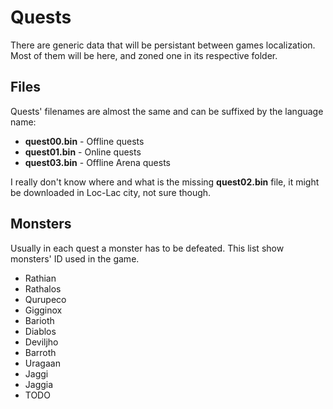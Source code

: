 # Quests

There are generic data that will be persistant between games localization. Most of them will be here, and zoned one in its respective folder.



Files
-----
Quests' filenames are almost the same and can be suffixed by the language name:
 * **quest00.bin** - Offline quests
 * **quest01.bin** - Online quests
 * **quest03.bin** - Offline Arena quests

I really don't know where and what is the missing **quest02.bin** file, it might be downloaded in Loc-Lac city, not sure though.



Monsters
--------
Usually in each quest a monster has to be defeated. This list show monsters' ID used in the game.

 * Rathian
 * Rathalos
 * Qurupeco
 * Gigginox
 * Barioth
 * Diablos
 * Deviljho
 * Barroth
 * Uragaan
 * Jaggi
 * Jaggia
 * TODO
